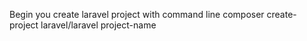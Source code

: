 Begin you create laravel project with command line
	composer create-project laravel/laravel project-name